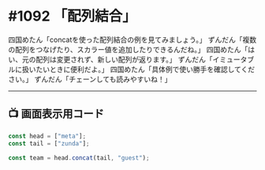 # #1092 「配列結合」

四国めたん「concatを使った配列結合の例を見てみましょう。」
ずんだん「複数の配列をつなげたり、スカラー値を追加したりできるんだね。」
四国めたん「はい、元の配列は変更されず、新しい配列が返ります。」
ずんだん「イミュータブルに扱いたいときに便利だよ。」
四国めたん「具体例で使い勝手を確認してください。」
ずんだん「チェーンしても読みやすいね！」

---

## 📺 画面表示用コード

```typescript
const head = ["meta"];
const tail = ["zunda"];

const team = head.concat(tail, "guest");
```
